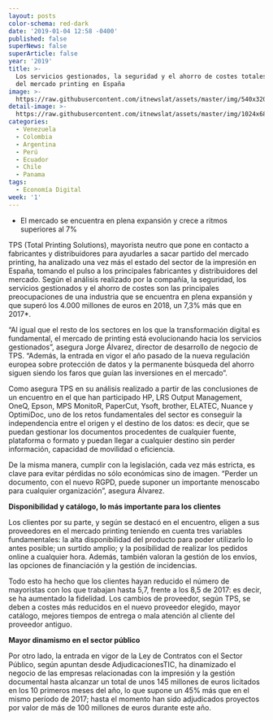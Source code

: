 ```yaml
---
layout: posts
color-schema: red-dark
date: '2019-01-04 12:58 -0400'
published: false
superNews: false
superArticle: false
year: '2019'
title: >-
  Los servicios gestionados, la seguridad y el ahorro de costes totales, motores
  del mercado printing en España 
image: >-
  https://raw.githubusercontent.com/itnewslat/assets/master/img/540x320/Servicio-gestionado-p.jpg
detail-image: >-
  https://raw.githubusercontent.com/itnewslat/assets/master/img/1024x680/Servicio-gestionado-g.jpg
categories:
  - Venezuela
  - Colombia
  - Argentina
  - Perú
  - Ecuador
  - Chile
  - Panama
tags:
  - Economía Digital
week: '1'
---
```

- El mercado se encuentra en plena expansión y crece a ritmos superiores al 7%

TPS (Total Printing Solutions), mayorista neutro que pone en contacto a fabricantes y distribuidores para ayudarles a sacar partido del mercado printing, ha analizado una vez más el estado del sector de la impresión en España, tomando el pulso a los principales fabricantes y distribuidores del mercado. Según el análisis realizado por la compañía, la seguridad, los servicios gestionados y el ahorro de costes son las principales preocupaciones de una industria que se encuentra en plena expansión y que superó los 4.000 millones de euros en 2018, un 7,3% más que en 2017*.

“Al igual que el resto de los sectores en los que la transformación digital es fundamental, el mercado de printing está evolucionando hacia los servicios gestionados”, asegura Jorge Álvarez, director de desarrollo de negocio de TPS. “Además, la entrada en vigor el año pasado de la nueva regulación europea sobre protección de datos y la permanente búsqueda del ahorro siguen siendo los faros que guían las inversiones en el mercado”. 

Como asegura TPS en su análisis realizado a partir de las conclusiones de un encuentro en el que han participado HP, LRS Output Management, OneQ, Epson, MPS MonitoR, PaperCut, Ysoft, brother, ELATEC, Nuance y OptimiDoc, uno de los retos fundamentales del sector es conseguir la independencia entre el origen y el destino de los datos: es decir, que se puedan gestionar los documentos procedentes de cualquier fuente, plataforma o formato y puedan llegar a cualquier destino sin perder información, capacidad de movilidad o eficiencia. 

De la misma manera, cumplir con la legislación, cada vez más estricta, es clave para evitar pérdidas no sólo económicas sino de imagen. “Perder un documento, con el nuevo RGPD, puede suponer un importante menoscabo para cualquier organización”, asegura Álvarez.

**Disponibilidad y catálogo, lo más importante para los clientes**

Los clientes por su parte, y según se destacó en el encuentro, eligen a sus proveedores en el mercado printing teniendo en cuenta tres variables fundamentales: la alta disponibilidad del producto para poder utilizarlo lo antes posible; un surtido amplio; y la posibilidad de realizar los pedidos online a cualquier hora. Además, también valoran la gestión de los envíos, las opciones de financiación y la gestión de incidencias. 

Todo esto ha hecho que los clientes hayan reducido el número de mayoristas con los que trabajan hasta 5,7, frente a los 8,5 de 2017: es decir, se ha aumentado la fidelidad. Los cambios de proveedor, según TPS, se deben a costes más reducidos en el nuevo proveedor elegido, mayor catálogo, mejores tiempos de entrega o mala atención al cliente del proveedor antiguo. 

**Mayor dinamismo en el sector público**

Por otro lado, la entrada en vigor de la Ley de Contratos con el Sector Público, según apuntan desde AdjudicacionesTIC, ha dinamizado el negocio de las empresas relacionadas con la impresión y la gestión documental hasta alcanzar un total de unos 145 millones de euros licitados en los 10 primeros meses del año, lo que supone un 45% más que en el mismo período de 2017; hasta el momento han sido adjudicados proyectos por valor de más de 100 millones de euros durante este año.